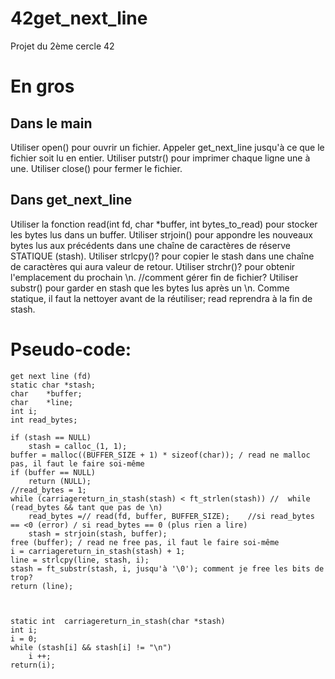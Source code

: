 # 42get_next_line
Projet du 2ème cercle 42

# En gros
## Dans le main
Utiliser open() pour ouvrir un fichier.
Appeler get_next_line jusqu'à ce que le fichier soit lu en entier.
Utiliser putstr() pour imprimer chaque ligne une à une.
Utiliser close() pour fermer le fichier.

## Dans get_next_line
Utiliser la fonction read(int fd, char *buffer, int bytes_to_read) pour stocker les bytes lus dans un buffer. 
Utiliser strjoin() pour appondre les nouveaux bytes lus aux précédents dans une chaîne de caractères de réserve STATIQUE (stash).
Utiliser strlcpy()? pour copier le stash dans une chaîne de caractères qui aura valeur de retour.
Utiliser strchr()? pour obtenir l'emplacement du prochain \n. //comment gérer fin de fichier?
Utiliser substr() pour garder en stash que les bytes lus après un \n. Comme statique, il faut la nettoyer avant de la réutiliser; read reprendra à la fin de stash.

# Pseudo-code:

```
get next line (fd)
static char *stash;
char	*buffer;
char	*line;
int	i;
int	read_bytes;

if (stash == NULL)
	stash = calloc_(1, 1);
buffer = malloc((BUFFER_SIZE + 1) * sizeof(char)); / read ne malloc pas, il faut le faire soi-même
if (buffer == NULL)
	return (NULL);
//read_bytes = 1;
while (carriagereturn_in_stash(stash) < ft_strlen(stash)) //  while (read_bytes && tant que pas de \n)
	read_bytes =// read(fd, buffer, BUFFER_SIZE);    //si read_bytes == <0 (error) / si read_bytes == 0 (plus rien a lire)
	stash = strjoin(stash, buffer);
free (buffer); / read ne free pas, il faut le faire soi-même
i = carriagereturn_in_stash(stash) + 1;
line = strlcpy(line, stash, i);
stash = ft_substr(stash, i, jusqu'à '\0'); comment je free les bits de trop?
return (line);



static int	carriagereturn_in_stash(char *stash)
int	i;
i = 0;
while (stash[i] && stash[i] != "\n")
	i ++;
return(i);

